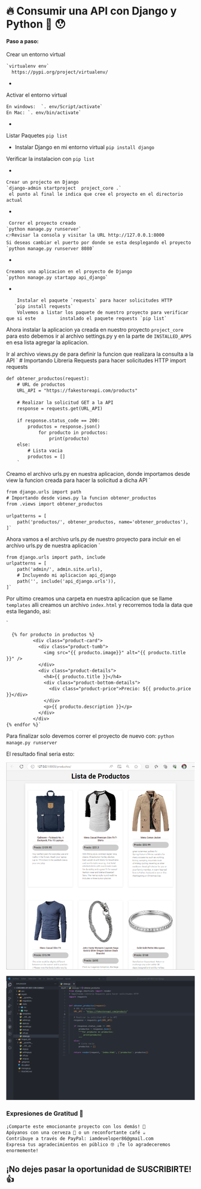 # 🔥 Consumir una API con Django y Python 🐍 😯


#### Paso a paso:
Crear un entorno virtual

    `virtualenv env`
	  https://pypi.org/project/virtualenv/
-


   Activar el entorno virtual
	
    En windows:  `. env/Script/activate`
    En Mac: `. env/bin/activate`
	
- 
Listar Paquetes
`pip list`

-
  Instalar Django en mi entorno virtual
  `pip install django`

Verificar la instalacion con
`pip list`

-

    Crear un projecto en Django
    `django-admin startproject  project_core .`
     el punto al final le indica que cree el proyecto en el directorio actual
	 
-

     Correr el proyecto creado
    `python manage.py runserver`
    👉Revisar la consola y visitar la URL http://127.0.0.1:8000
    Si deseas cambiar el puerto por donde se esta desplegando el proyecto
    `python manage.py runserver 8080`
	
-

	Creamos una aplicacion en el proyecto de Django
	`python manage.py startapp api_django`

-

        Instalar el paquete `requests` para hacer solicitudes HTTP
       `pip install requests`
       	Volvemos a listar los paquete de nuestro proyecto para verificar que si este 		 instalado el paquete requests `pip list`
		


Ahora instalar la aplicacion ya creada en nuestro proyecto `project_core` para esto debemos ir al archivo settings.py y en la parte de `INSTALLED_APPS` en esa lista agregar la aplicacion.

Ir al archivo views.py de para definir la funcion que realizara la consulta a la API
`
	# Importando Libreria Requests para hacer solicitudes HTTP
	import requests

	def obtener_productos(request):
    	# URL de productos
    	URL_API = "https://fakestoreapi.com/products"

    	# Realizar la solicitud GET a la API
    	response = requests.get(URL_API)

    	if response.status_code == 200:
        	productos = response.json()
        		for producto in productos:
            		print(producto)
		else:
        	# Lista vacia
        	productos = []
        `

Creamo el archivo urls.py en nuestra aplicacion, donde importamos desde view la funcion creada para hacer la solicitud a dicha API
`

	from django.urls import path
	# Importando desde views.py la funcion obtener_productos
	from .views import obtener_productos

	urlpatterns = [
		path('productos/', obtener_productos, name='obtener_productos'),
	]`


Ahora vamos a el archivo urls.py de nuestro proyecto para incluir en el archivo urls.py de nuestra aplicacion
`

	from django.urls import path, include
	urlpatterns = [
		path('admin/', admin.site.urls),
		# Incluyendo mi aplicacion api_django
		path('', include('api_django.urls')),
	]`

Por ultimo creamos una carpeta en nuestra aplicacion que se llame `templates` alli creamos un archivo `index.html` y recorremos toda la data que esta llegando, asi:

`

      {% for producto in productos %}
			  <div class="product-card">
				<div class="product-tumb">
				  <img src="{{ producto.image}}" alt="{{ producto.title }}" />
				</div>
				<div class="product-details">
				  <h4>{{ producto.title }}</h4>
				  <div class="product-bottom-details">
					<div class="product-price">Precio: ${{ producto.price }}</div>
				  </div>
				  <p>{{ producto.description }}</p>
				</div>
			  </div>
	{% endfor %}`
	

Para finalizar solo devemos correr el proyecto de nuevo con:
`python manage.py runserver`

El resultado final seria esto:




![](https://raw.githubusercontent.com/urian121/imagenes-proyectos-github/master/consumir-api-con-Django-Urian-viera.png)

![](https://raw.githubusercontent.com/urian121/imagenes-proyectos-github/master/creando-solicitud-api-con-djando.png)

### Expresiones de Gratitud 🎁

    ¡Comparte este emocionante proyecto con los demás! 📢
    Apóyanos con una cerveza 🍺 o un reconfortante café ☕
    Contribuye a través de PayPal: iamdeveloper86@gmail.com
    Expresa tus agradecimientos en público 🤓 ¡Te lo agradeceremos enormemente!

## ¡No dejes pasar la oportunidad de SUSCRIBIRTE! 👍

